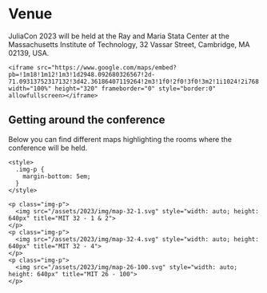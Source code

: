 # Venue

JuliaCon 2023 will be held at the Ray and Maria Stata Center at the Massachusetts Institute of Technology, 32 Vassar Street, Cambridge, MA 02139, USA.

~~~
<iframe src="https://www.google.com/maps/embed?pb=!1m18!1m12!1m3!1d2948.092680326567!2d-71.09313752317132!3d42.36186407119264!2m3!1f0!2f0!3f0!3m2!1i1024!2i768!4f13.1!3m3!1m2!1s0x89e370a95cb1e19b%3A0xa9dc1ab3c8bedd1e!2sRay%20and%20Maria%20Stata%20Center!5e0!3m2!1sen!2sus!4v1683675736967!5m2!1sen!2sus" width="100%" height="320" frameborder="0" style="border:0" allowfullscreen></iframe>
~~~

## Getting around the conference

Below you can find different maps highlighting the rooms where the conference will be
held.

~~~
<style>
  .img-p {
    margin-bottom: 5em;
  }
</style>

<p class="img-p">
  <img src="/assets/2023/img/map-32-1.svg" style="width: auto; height: 640px" title="MIT 32 - 1 & 2">
</p>
<p class="img-p">
  <img src="/assets/2023/img/map-32-4.svg" style="width: auto; height: 640px" title="MIT 32 - 4">
</p>
<p class="img-p">
  <img src="/assets/2023/img/map-26-100.svg" style="width: auto; height: 640px" title="MIT 26 - 100">
</p>
~~~
